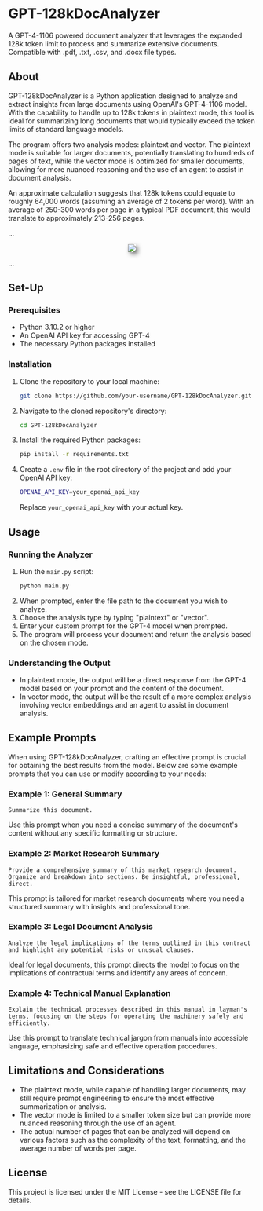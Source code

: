 # GPT-128kDocAnalyzer

A GPT-4-1106 powered document analyzer that leverages the expanded 128k token limit to process and summarize extensive documents. Compatible with .pdf, .txt, .csv, and .docx file types.

## About

GPT-128kDocAnalyzer is a Python application designed to analyze and extract insights from large documents using OpenAI's GPT-4-1106 model. With the capability to handle up to 128k tokens in plaintext mode, this tool is ideal for summarizing long documents that would typically exceed the token limits of standard language models.

The program offers two analysis modes: plaintext and vector. The plaintext mode is suitable for larger documents, potentially translating to hundreds of pages of text, while the vector mode is optimized for smaller documents, allowing for more nuanced reasoning and the use of an agent to assist in document analysis.

An approximate calculation suggests that 128k tokens could equate to roughly 64,000 words (assuming an average of 2 tokens per word). With an average of 250-300 words per page in a typical PDF document, this would translate to approximately 213-256 pages.

...

<p align="center">
  <a href="https://asciinema.org/a/vc62CdE39XuoTYzoaDkdYElgz" target="_blank">
    <img src="https://asciinema.org/a/vc62CdE39XuoTYzoaDkdYElgz.svg" style="box-shadow: 4px 4px 8px rgba(0, 0, 0, 0.5);">
  </a>
</p>

...

## Set-Up

### Prerequisites
- Python 3.10.2 or higher
- An OpenAI API key for accessing GPT-4
- The necessary Python packages installed

### Installation
1. Clone the repository to your local machine:
   ```sh
   git clone https://github.com/your-username/GPT-128kDocAnalyzer.git
   ```
2. Navigate to the cloned repository's directory:
   ```sh
   cd GPT-128kDocAnalyzer
   ```
3. Install the required Python packages:
   ```sh
   pip install -r requirements.txt
   ```
4. Create a `.env` file in the root directory of the project and add your OpenAI API key:
   ```sh
   OPENAI_API_KEY=your_openai_api_key
   ```
   Replace `your_openai_api_key` with your actual key.

## Usage

### Running the Analyzer
1. Run the `main.py` script:
   ```sh
   python main.py
   ```
2. When prompted, enter the file path to the document you wish to analyze.
3. Choose the analysis type by typing "plaintext" or "vector".
4. Enter your custom prompt for the GPT-4 model when prompted.
5. The program will process your document and return the analysis based on the chosen mode.


### Understanding the Output
- In plaintext mode, the output will be a direct response from the GPT-4 model based on your prompt and the content of the document.
- In vector mode, the output will be the result of a more complex analysis involving vector embeddings and an agent to assist in document analysis.


## Example Prompts

When using GPT-128kDocAnalyzer, crafting an effective prompt is crucial for obtaining the best results from the model. Below are some example prompts that you can use or modify according to your needs:

### Example 1: General Summary
```
Summarize this document.
```
Use this prompt when you need a concise summary of the document's content without any specific formatting or structure.

### Example 2: Market Research Summary
```
Provide a comprehensive summary of this market research document. Organize and breakdown into sections. Be insightful, professional, direct.
```
This prompt is tailored for market research documents where you need a structured summary with insights and professional tone.

### Example 3: Legal Document Analysis
```
Analyze the legal implications of the terms outlined in this contract and highlight any potential risks or unusual clauses.
```
Ideal for legal documents, this prompt directs the model to focus on the implications of contractual terms and identify any areas of concern.

### Example 4: Technical Manual Explanation
```
Explain the technical processes described in this manual in layman's terms, focusing on the steps for operating the machinery safely and efficiently.
```
Use this prompt to translate technical jargon from manuals into accessible language, emphasizing safe and effective operation procedures.


## Limitations and Considerations
- The plaintext mode, while capable of handling larger documents, may still require prompt engineering to ensure the most effective summarization or analysis.
- The vector mode is limited to a smaller token size but can provide more nuanced reasoning through the use of an agent.
- The actual number of pages that can be analyzed will depend on various factors such as the complexity of the text, formatting, and the average number of words per page.

## License
This project is licensed under the MIT License - see the LICENSE file for details.


